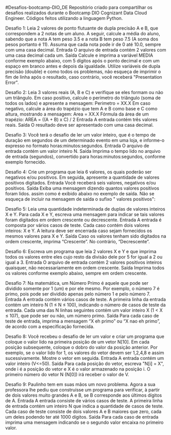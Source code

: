 #Desafios-bootcamp-DIO_DE
Repositório criado para compartilhar os desafios realizados durante o Bootcamp DIO Cognizant Data Cloud Engineer.
Códigos feitos utilizando a linguagem Python.

Desafio 1:
Leia 2 valores de ponto flutuante de dupla precisão A e B, que correspondem a 2 notas de um aluno. 
A seguir, calcule a média do aluno, sabendo que a nota A tem peso 3.5 e a nota B tem peso 7.5 (A soma dos pesos portanto é 11). 
Assuma que cada nota pode ir de 0 até 10.0, sempre com uma casa decimal.
Entrada
O arquivo de entrada contém 2 valores com uma casa decimal cada um.
Saída
Calcule e imprima a variável MEDIA conforme exemplo abaixo, com 5 dígitos após o ponto decimal e com um espaço em branco antes e depois da igualdade. Utilize variáveis de dupla precisão (double) e como todos os problemas, não esqueça de imprimir o fim de linha após o resultado, caso contrário, você receberá "Presentation Error".

Desafio 2:
Leia 3 valores reais (A, B e C) e verifique se eles formam ou não um triângulo. Em caso positivo, calcule o perímetro do triângulo (soma de todos os lados) e apresente a mensagem:
Perimetro = XX.X
Em caso negativo, calcule a área do trapézio que tem A e B como base e C como altura, mostrando a mensagem:
Area = XX.X
Fórmula da área de um trapézio: AREA = ((A + B) x C) / 2
Entrada
A entrada contém três valores reais.
Saída
O resultado deve ser apresentado com uma casa decimal.

Desafio 3:
Você terá o desafio de ler um valor inteiro, que é o tempo de duração em segundos de um determinado evento em uma loja, e informe-o expresso no formato horas:minutos:segundos.
Entrada
O arquivo de entrada contém um valor inteiro N.
Saída
Imprima o tempo lido no arquivo de entrada (segundos), convertido para horas:minutos:segundos, conforme exemplo fornecido.

Desafio 4:
Crie um programa que leia 6 valores, os quais poderão ser negativos e/ou positivos. Em seguida, apresente a quantidade de valores positivos digitados.
Entrada
Você receberá seis valores, negativos e/ou positivos.
Saída
Exiba uma mensagem dizendo quantos valores positivos foram lidos. assim como é exibido abaixo no exemplo de saída. 
Não se esqueça de incluir na mensagem de saída o sufixo " valores positivos":

Desafio 5:
Leia uma quantidade indeterminada de duplas de valores inteiros X e Y. Para cada X e Y, escreva uma mensagem para indicar se tais valores foram digitados em ordem crescente ou decrescente.
Entrada
A entrada é composta por vários casos de teste. Cada caso contém dois valores inteiros: X e Y. A leitura deve ser encerrada caso sejam fornecidos os mesmos valores para X e Y.
Saída
Caso os valores tenham sido digitados na ordem crescente, imprima “Crescente”. No contrário, “Decrescente”.

Desafio 6:
Escreva um programa que leia 2 valores X e Y e que imprima todos os valores entre eles cujo resto da divisão dele por 5 for igual a 2 ou igual a 3.
Entrada
O arquivo de entrada contém 2 valores positivos inteiros quaisquer, não necessariamente em ordem crescente.
Saída
Imprima todos os valores conforme exemplo abaixo, sempre em ordem crescente.

Desafio 7:
Na matemática, um Número Primo é aquele que pode ser dividido somente por 1 (um) e por ele mesmo. Por exemplo, o número 7 é primo, pois pode ser dividido apenas pelo número 1 e pelo número 7.
Entrada
A entrada contém vários casos de teste. A primeira linha da entrada contém um inteiro N (1 ≤ N ≤ 100), indicando o número de casos de teste da entrada. 
Cada uma das N linhas seguintes contém um valor inteiro X (1 < X ≤ 107), que pode ser ou não, um número primo.
Saída
Para cada caso de teste de entrada, imprima a mensagem “X eh primo” ou “X nao eh primo”, de acordo com a especificação fornecida.

Desafio 8:
Você recebeu o desafio de ler um valor e criar um programa que coloque o valor lido na primeira posição de um vetor N[10]. 
Em cada posição subsequente, coloque o dobro do valor da posição anterior. Por exemplo, se o valor lido for 1, os valores do vetor devem ser 1,2,4,8 e assim sucessivamente. 
Mostre o vetor em seguida.
Entrada
A entrada contém um valor inteiro (V<=50).
Saída
Para cada posição do vetor, escreva "N[i] = X", onde i é a posição do vetor e X é o valor armazenado na posição i. 
 O primeiro número do vetor N (N[0]) irá receber o valor de V.

Desafio 9:
Paulinho tem em suas mãos um novo problema. 
Agora a sua professora lhe pediu que construísse um programa para verificar, à partir de dois valores muito grandes A e B, se B corresponde aos últimos dígitos de A.
Entrada
A entrada consiste de vários casos de teste. A primeira linha de entrada contém um inteiro N que indica a quantidade de casos de teste. 
Cada caso de teste consiste de dois valores A e B maiores que zero, cada um deles podendo ter até 1000 dígitos.
Saída
Para cada caso de entrada imprima uma mensagem indicando se o segundo valor encaixa no primeiro valor.
